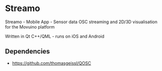 # Streamo
Streamo - Mobile App - Sensor data OSC streaming and 2D/3D visualisation for the Movuino platform

Written in Qt C++/QML - runs on iOS and Android


Dependencies
---
* https://github.com/thomasgeissl/QOSC
